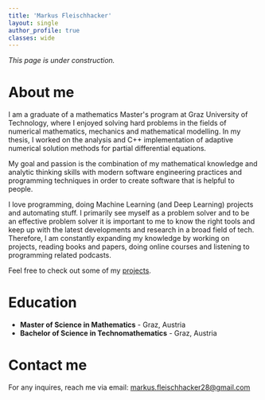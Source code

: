 ```yaml
---
title: 'Markus Fleischhacker'
layout: single
author_profile: true
classes: wide
---
```

*This page is under construction.*
# About me
I am a graduate of a mathematics Master's program at Graz University of Technology, where I enjoyed solving 
hard problems in the fields of numerical mathematics, mechanics and mathematical modelling. In my thesis, I worked on the analysis and C++ implementation of adaptive numerical solution methods for partial differential equations.

My goal and passion is the combination of my mathematical knowledge and analytic thinking skills with modern software engineering practices and programming techniques in order to create software that is helpful to people. 

I love programming, doing Machine Learning (and Deep Learning) projects and automating stuff. I primarily see myself as a problem solver and to be an effective problem solver it is important to me to know the right tools and keep up with the latest developments and research in a broad field of tech. 
Therefore, I am constantly expanding my knowledge by working on projects, reading books and papers, doing online courses and listening to programming related podcasts.

Feel free to check out some of my [projects](/projects).

# Education
* **Master of Science in Mathematics** - Graz, Austria  
* **Bachelor of Science in Technomathematics**  - Graz, Austria   
  
# Contact me
For any inquires, reach me via email: [markus.fleischhacker28@gmail.com](mailto:markus.fleischhacker28@gmail.com)
